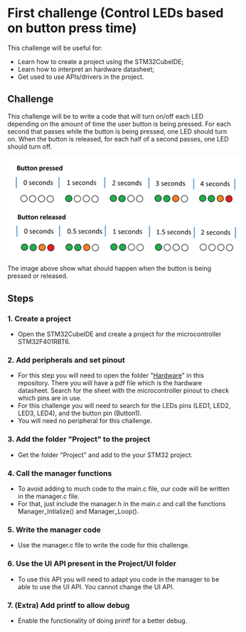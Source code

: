 # First challenge (Control LEDs based on button press time)
This challenge will be useful for:
- Learn how to create a project using the STM32CubeIDE;
- Learn how to interpret an hardware datasheet;
- Get used to use APIs/drivers in the project.


## Challenge
This challenge will be to write a code that will turn on/off each LED depending on the amount of time the user button is being pressed. For each second that passes while the button is being pressed, one LED should turn on. When the button is released, for each half of a second passes, one LED should turn off.

<p align="center">
  <img src="../../Documents/Images/First_challenge.png" style="background-color: white; padding: 10px;">
</p>

The image above show what should happen when the button is being pressed or released.


## Steps
### 1. Create a project
- Open the STM32CubeIDE and create a project for the microcontroller STM32F401RBT6.

### 2. Add peripherals and set pinout
- For this step you will need to open the folder "[Hardware](../../Hardware/)" in this repository. There you will have a pdf file which is the hardware datasheet. Search for the sheet with the microcontroller pinout to check which pins are in use.
- For this challenge you will need to search for the LEDs pins (LED1, LED2, LED3, LED4), and the button pin (Button1).
- You will need no peripheral for this challenge.

### 3. Add the folder "Project" to the project
- Get the folder "Project" and add to the your STM32 project.

### 4. Call the manager functions
- To avoid adding to much code to the main.c file, our code will be written in the manager.c file.
- For that, just include the manager.h in the main.c and call the functions Manager_Intialize() and Manager_Loop().

### 5. Write the manager code
- Use the manager.c file to write the code for this challenge.

### 6. Use the UI API present in the Project/UI folder
- To use this API you will need to adapt you code in the manager to be able to use the UI API. You cannot change the UI API.

### 7. (Extra) Add printf to allow debug
- Enable the functionality of doing printf for a better debug.
